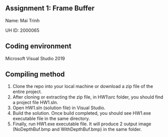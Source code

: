 ## Assignment 1: Frame Buffer
Name: Mai Trinh

UH ID: 2000065

## Coding environment
Microsoft Visual Studio 2019 

## Compiling method
1. Clone the repo into your local machine or download a zip file of the entire project.
2. After cloning or extracting the zip file, in HW1\src folder, you should find a project file HW1.sln.
3. Open HW1.sln (solution file) in Visual Studio.
4. Build the solution. Once build completed, you should see HW1.exe executable file in the same directory.
5. Finally, run HW1.exe executable file. It will produce 2 output image (NoDepthBuf.bmp and WithDepthBuf.bmp) in the same folder.
